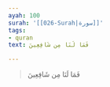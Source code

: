 ```yaml
---
ayah: 100
surah: '[[026-Surah|سورة]]'
tags:
- quran
text: فَمَا لَنَا مِن شَافِعِينَ

---
```

> فَمَا لَنَا مِن شَافِعِينَ
